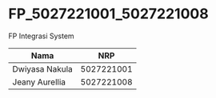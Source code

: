 # FP_5027221001_5027221008
FP Integrasi System

| Nama | NRP |
| ------------- | ------------- |
| Dwiyasa Nakula | 5027221001 |
| Jeany Aurellia | 5027221008 |
